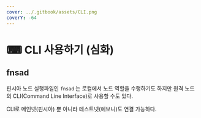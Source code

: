 ```yaml
---
cover: ../.gitbook/assets/CLI.png
coverY: -64
---
```


# ⌨ CLI 사용하기 (심화)

## fnsad

핀시아 노드 실행파일인 `fnsad` 는 로컬에서 노드 역할을 수행하기도 하지만 원격 노드의 CLI(Command Line Interface)로 사용할 수도 있다.

CLI로 메인넷(핀시아) 뿐 아니라 테스트넷(에보니)도 연결 가능하다.

